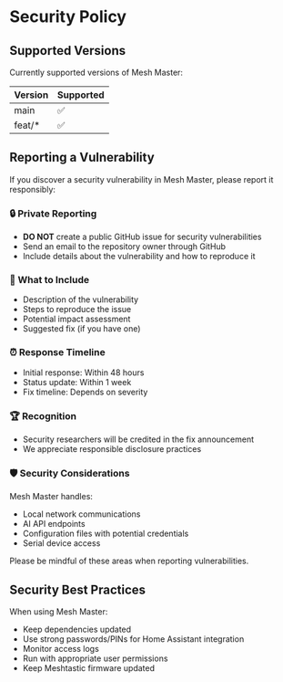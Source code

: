 # Security Policy

## Supported Versions

Currently supported versions of Mesh Master:

| Version | Supported          |
| ------- | ------------------ |
| main    | :white_check_mark: |
| feat/*  | :white_check_mark: |

## Reporting a Vulnerability

If you discover a security vulnerability in Mesh Master, please report it responsibly:

### 🔒 Private Reporting
- **DO NOT** create a public GitHub issue for security vulnerabilities
- Send an email to the repository owner through GitHub
- Include details about the vulnerability and how to reproduce it

### 📝 What to Include
- Description of the vulnerability
- Steps to reproduce the issue  
- Potential impact assessment
- Suggested fix (if you have one)

### ⏰ Response Timeline
- Initial response: Within 48 hours
- Status update: Within 1 week
- Fix timeline: Depends on severity

### 🏆 Recognition
- Security researchers will be credited in the fix announcement
- We appreciate responsible disclosure practices

### 🛡️ Security Considerations
Mesh Master handles:
- Local network communications
- AI API endpoints  
- Configuration files with potential credentials
- Serial device access

Please be mindful of these areas when reporting vulnerabilities.

## Security Best Practices

When using Mesh Master:
- Keep dependencies updated
- Use strong passwords/PINs for Home Assistant integration
- Monitor access logs
- Run with appropriate user permissions
- Keep Meshtastic firmware updated